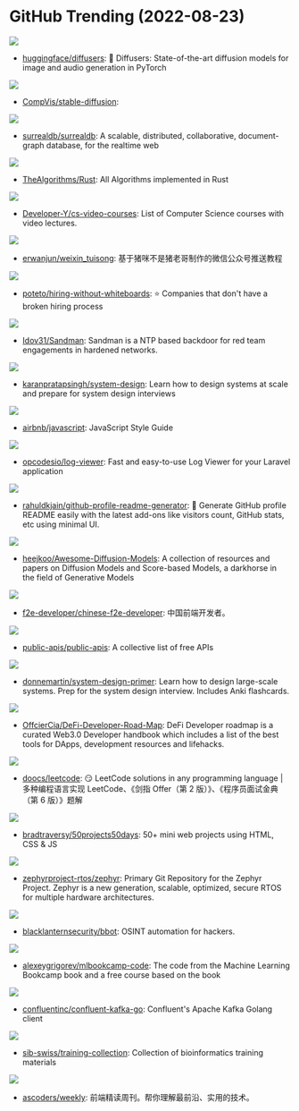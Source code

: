 # GitHub Trending (2022-08-23)

![](https://img.shields.io/badge/Python-New%20379-green?style=flat-square&logo=appveyor)
- [huggingface/diffusers](https://github.com/huggingface/diffusers): 🤗 Diffusers: State-of-the-art diffusion models for image and audio generation in PyTorch

![](https://img.shields.io/badge/Jupyter%20Notebook-New%20994-green?style=flat-square&logo=appveyor)
- [CompVis/stable-diffusion](https://github.com/CompVis/stable-diffusion): 

![](https://img.shields.io/badge/Rust-New%20329-green?style=flat-square&logo=appveyor)
- [surrealdb/surrealdb](https://github.com/surrealdb/surrealdb): A scalable, distributed, collaborative, document-graph database, for the realtime web

![](https://img.shields.io/badge/Rust-New%20390-green?style=flat-square&logo=appveyor)
- [TheAlgorithms/Rust](https://github.com/TheAlgorithms/Rust): All Algorithms implemented in Rust

![](https://img.shields.io/badge/none-New%20233-green?style=flat-square&logo=appveyor)
- [Developer-Y/cs-video-courses](https://github.com/Developer-Y/cs-video-courses): List of Computer Science courses with video lectures.

![](https://img.shields.io/badge/TeX-New%2034-green?style=flat-square&logo=appveyor)
- [erwanjun/weixin_tuisong](https://github.com/erwanjun/weixin_tuisong): 基于猪咪不是猪老哥制作的微信公众号推送教程

![](https://img.shields.io/badge/JavaScript-New%20139-green?style=flat-square&logo=appveyor)
- [poteto/hiring-without-whiteboards](https://github.com/poteto/hiring-without-whiteboards): ⭐️ Companies that don't have a broken hiring process

![](https://img.shields.io/badge/C%23-New%2059-green?style=flat-square&logo=appveyor)
- [Idov31/Sandman](https://github.com/Idov31/Sandman): Sandman is a NTP based backdoor for red team engagements in hardened networks.

![](https://img.shields.io/badge/none-New%201-green?style=flat-square&logo=appveyor)
- [karanpratapsingh/system-design](https://github.com/karanpratapsingh/system-design): Learn how to design systems at scale and prepare for system design interviews

![](https://img.shields.io/badge/JavaScript-New%20194-green?style=flat-square&logo=appveyor)
- [airbnb/javascript](https://github.com/airbnb/javascript): JavaScript Style Guide

![](https://img.shields.io/badge/PHP-New%2095-green?style=flat-square&logo=appveyor)
- [opcodesio/log-viewer](https://github.com/opcodesio/log-viewer): Fast and easy-to-use Log Viewer for your Laravel application

![](https://img.shields.io/badge/JavaScript-New%2075-green?style=flat-square&logo=appveyor)
- [rahuldkjain/github-profile-readme-generator](https://github.com/rahuldkjain/github-profile-readme-generator): 🚀 Generate GitHub profile README easily with the latest add-ons like visitors count, GitHub stats, etc using minimal UI.

![](https://img.shields.io/badge/none-New%2033-green?style=flat-square&logo=appveyor)
- [heejkoo/Awesome-Diffusion-Models](https://github.com/heejkoo/Awesome-Diffusion-Models): A collection of resources and papers on Diffusion Models and Score-based Models, a darkhorse in the field of Generative Models

![](https://img.shields.io/badge/TypeScript-New%2092-green?style=flat-square&logo=appveyor)
- [f2e-developer/chinese-f2e-developer](https://github.com/f2e-developer/chinese-f2e-developer): 中国前端开发者。

![](https://img.shields.io/badge/Python-New%20199-green?style=flat-square&logo=appveyor)
- [public-apis/public-apis](https://github.com/public-apis/public-apis): A collective list of free APIs

![](https://img.shields.io/badge/Python-New%20231-green?style=flat-square&logo=appveyor)
- [donnemartin/system-design-primer](https://github.com/donnemartin/system-design-primer): Learn how to design large-scale systems. Prep for the system design interview. Includes Anki flashcards.

![](https://img.shields.io/badge/none-New%2030-green?style=flat-square&logo=appveyor)
- [OffcierCia/DeFi-Developer-Road-Map](https://github.com/OffcierCia/DeFi-Developer-Road-Map): DeFi Developer roadmap is a curated Web3.0 Developer handbook which includes a list of the best tools for DApps, development resources and lifehacks.

![](https://img.shields.io/badge/Java-New%2013-green?style=flat-square&logo=appveyor)
- [doocs/leetcode](https://github.com/doocs/leetcode): 😏 LeetCode solutions in any programming language | 多种编程语言实现 LeetCode、《剑指 Offer（第 2 版）》、《程序员面试金典（第 6 版）》题解

![](https://img.shields.io/badge/CSS-New%2063-green?style=flat-square&logo=appveyor)
- [bradtraversy/50projects50days](https://github.com/bradtraversy/50projects50days): 50+ mini web projects using HTML, CSS & JS

![](https://img.shields.io/badge/C-New%2010-green?style=flat-square&logo=appveyor)
- [zephyrproject-rtos/zephyr](https://github.com/zephyrproject-rtos/zephyr): Primary Git Repository for the Zephyr Project. Zephyr is a new generation, scalable, optimized, secure RTOS for multiple hardware architectures.

![](https://img.shields.io/badge/Python-New%2092-green?style=flat-square&logo=appveyor)
- [blacklanternsecurity/bbot](https://github.com/blacklanternsecurity/bbot): OSINT automation for hackers.

![](https://img.shields.io/badge/Jupyter%20Notebook-New%2056-green?style=flat-square&logo=appveyor)
- [alexeygrigorev/mlbookcamp-code](https://github.com/alexeygrigorev/mlbookcamp-code): The code from the Machine Learning Bookcamp book and a free course based on the book

![](https://img.shields.io/badge/Go-New%203-green?style=flat-square&logo=appveyor)
- [confluentinc/confluent-kafka-go](https://github.com/confluentinc/confluent-kafka-go): Confluent's Apache Kafka Golang client

![](https://img.shields.io/badge/none-New%2015-green?style=flat-square&logo=appveyor)
- [sib-swiss/training-collection](https://github.com/sib-swiss/training-collection): Collection of bioinformatics training materials

![](https://img.shields.io/badge/JavaScript-New%2013-green?style=flat-square&logo=appveyor)
- [ascoders/weekly](https://github.com/ascoders/weekly): 前端精读周刊。帮你理解最前沿、实用的技术。

